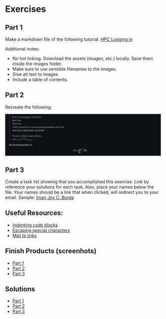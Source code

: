 # Exercises

## Part 1

Make a markdown file of the following tutorial: [HPC Logging in](https://asti.dost.gov.ph/coare/wiki/Main/using-coare/hpc/logging-in)

Additional notes:

- No hot linking. Download the assets (images, etc.) locally. Save them inside the images folder.
- Make sure to use sensible filenames to the images.
- Give alt text to images.
- Include a table of contents.

## Part 2

Recreate the following:

![Part 2 Exercixe](../images/part-2-inst.png)

## Part 3

Create a task list showing that you accomplished this exercise.
Link by reference your solutions for each task. Also, place your names below the file. Your names should be a link that when clicked, will redirect you to your email. Sample: [Imari Joy C. Borda](mailto:icborda@up.edu.ph)

## Useful Resources:

- [Indenting code blocks](https://www.jetbrains.com/help/hub/Markdown-Syntax.html#indented-code-blocks)
- [Escaping special characters](https://www.jetbrains.com/help/hub/Markdown-Syntax.html#backslash-escapes)
- [Mail to links](https://www.w3schools.io/file/markdown-links/#mailto-links-in-markdown)

## Finish Products (screenhots)

- [Part 1](https://raw.githubusercontent.com/ijborda/markdown-tutorial/main/images/part-1.png)
- [Part 2](https://raw.githubusercontent.com/ijborda/markdown-tutorial/main/images/part-2.png)
- [Part 3](https://raw.githubusercontent.com/ijborda/markdown-tutorial/main/images/part-3.png)

## Solutions

- [Part 1](solution/part-1.md)
- [Part 2](solution/part-2.md)
- [Part 3](solution/part-3.md)
